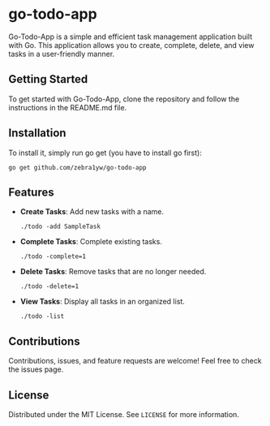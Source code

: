 # go-todo-app

Go-Todo-App is a simple and efficient task management application built with Go. This application allows you to create, complete, delete, and view tasks in a user-friendly manner. 

## Getting Started
To get started with Go-Todo-App, clone the repository and follow the instructions in the README.md file.

## Installation
To install it, simply run go get (you have to install go first):
```
go get github.com/zebra1yw/go-todo-app
```

## Features
- **Create Tasks**: Add new tasks with a name.
  ```
  ./todo -add SampleTask
  ```
- **Complete Tasks**: Complete existing tasks.
  ```
  ./todo -complete=1
  ```
- **Delete Tasks**: Remove tasks that are no longer needed.
   ```
  ./todo -delete=1
  ```
- **View Tasks**: Display all tasks in an organized list.
  ```
  ./todo -list
  ```

## Contributions
Contributions, issues, and feature requests are welcome! Feel free to check the issues page.

## License
Distributed under the MIT License. See `LICENSE` for more information.
